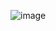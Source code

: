![image](https://github.com/Sirephyna/Sirephyna/assets/174101025/18e44b34-6047-4eeb-8029-4ca07dce437c)

